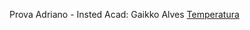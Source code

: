 Prova Adriano - Insted
Acad: Gaikko Alves
<a href="https://gaikko.github.io/provaAdrianoInsted/public/">Temperatura</a>